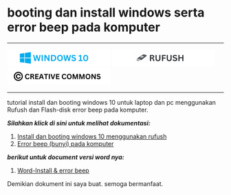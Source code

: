 # booting dan install windows serta error beep pada komputer

---

[![Windows 10](/assets/win10_log.png "Windows 10")](https://www.microsoft.com/en-us/software-download/windows10)
[![rufus](assets/rufush_log.png "rufus")](https://rufus.ie/en/)
[![LICENSE](assets/cc_log.png "LICENSE")](assets/LICENSE)

---

tutorial install dan booting windows 10 untuk laptop dan pc menggunakan Rufush dan Flash-disk error beep pada komputer.

**_Silahkan klick di sini untuk melihat dokumentasi:_**

1. [Install dan booting windows 10 menggunakan rufush](modul_installasi_windows.md)
2. [Error beep (bunyi) pada komputer](error_beep_komputer.md)

**_berikut untuk document versi word nya:_**

1. [Word-Install & error beep](document/)


Demikian dokument ini saya buat. semoga bermanfaat.
